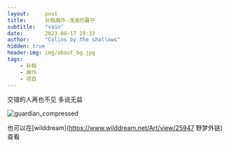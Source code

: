 ```yaml
---
layout:     post
title:      补档画作-浅滩的暮守
subtitle:   "vain"
date:       2023-06-17 19:33
author:     "Colins by the shallows"
hidden: true
header-img: img/about_bg.jpg
tags: 
    - 补档 
    - 画作
    - 项目
---
```


交错的人再也不见
多说无益

![guardian_compressed](/img/shrine/guradian_compressed.jpg)


也可以在[wilddream](https://www.wilddream.net/Art/view/25947 野梦外链)查看
